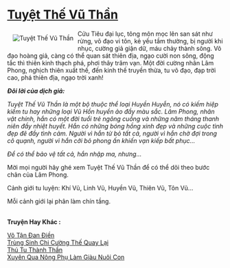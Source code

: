 <a href="https://utruyen.com/tuyet-the-vu-than/16563/" title="Tuyệt Thế Vũ Thần"><h1>Tuyệt Thế Vũ Thần</h1></a><div style="display:table"><img align="right" style="float: left; padding: 10px;" src="https://utruyen.com/images/story/200x260/tuyet-the-vu-than.jpg" alt="Tuyệt Thế Vũ Thần">Cửu Tiêu đại lục, tông môn mọc lên san sát như rừng, võ đạo vi tôn, kẻ yếu tầm thường, bị người khi nhục, cường giả giận dữ, máu chảy thành sông. Võ đạo hoàng giả, càng có thể quan sát thiên địa, ngạo cười non sông, động tắc thì thiên kinh thạch phá, phơi thây trăm vạn. Một đời cường nhân Lâm Phong, nghịch thiên xuất thế, đến kinh thế truyền thừa, tu võ đạo, đạp trời cao, phá thiên địa, ngạo trời xanh!<p></p><i><b>Đôi lời của dịch giả:</b></i><p></p><i>Tuyệt Thế Vũ Thần là một bộ thuộc thể loại Huyền Huyễn, nó có kiếm hiệp kiếm tu hay những loại Vũ Hồn huyền ảo đầy màu sắc. Lâm Phong, nhân vật chính, hắn có một đời tuổi trẻ ngông cuồng và những năm tháng thanh niên đầy nhiệt huyết. Hắn có những bóng hồng xinh đẹp và những cuộc tình đẹp đẽ đầy tình cảm. Người vì hắn từ bỏ tất cả, người vì hắn chờ đợi trong cô quạnh, người vì hắn cởi bỏ phong ấn khiến vạn kiếp bất phục…</i><p></p><i>Để có thể bảo vệ tất cả, hắn nhập ma, nhưng…</i><p></p>Mời mọi người hãy ghé xem Tuyệt Thế Vũ Thần để có thể dõi theo bước chân của Lâm Phong.<p></p>Cảnh giới tu luyện: Khí Vũ, Linh Vũ, Huyền Vũ, Thiên Vũ, Tôn Vũ...<p></p>Mỗi cảnh giới lại phân làm chín tầng.</div><p><br><b>Truyện Hay Khác :</b></p><a href="https://utruyen.com/vo-tan-dan-dien/1405/" alt="Vô Tận Đan Điền">Vô Tận Đan Điền</a><br/><a href="https://truyenngontinhay.wordpress.com/2019/10/03/trung-sinh-chi-cuong-the-quay-lai/" alt="Trùng Sinh Chi Cường Thế Quay Lại">Trùng Sinh Chi Cường Thế Quay Lại</a><br/><a href="https://truyenngontinhay.wordpress.com/2019/10/03/thu-tu-thanh-than/" alt="Thú Tu Thành Thần">Thú Tu Thành Thần</a><br/><a href="https://github.com/quanluxury/ngontinhhot/tree/master/truyenhay/19143/" alt="Xuyên Qua Nông Phụ Làm Giàu Nuôi Con">Xuyên Qua Nông Phụ Làm Giàu Nuôi Con</a><br/>